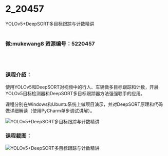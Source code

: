 # 2_20457
YOLOv5+DeepSORT多目标跟踪与计数精讲
<br/></br>
<h3>微:mukewang8 资源编号：5220457</h3>
<br/></br>
<h3>课程介绍：</h3>
<p>使用<a title="查看与 YOLOv5 相关的文章" target="_blank">YOLOv5</a>和<a title="查看与 DeepSORT 相关的文章" target="_blank">DeepSORT</a>对视频中的行人、车辆做多目标跟踪和计数，开展YOLOv5目标检测器和DeepSORT多目标跟踪器方法强强联手的应用。</p>
<p>课程分别在Windows和Ubuntu系统上做项目演示，并对DeepSORT原理和代码做详细解读（使用PyCharm单步调试讲解）。</p>
<p><img src="https://www.ko996.com/wp-content/uploads/img/2021/07/1-40-300x213.png" alt="YOLOv5+DeepSORT多目标跟踪与计数精讲"></p>
<div class="info-desc">
<h3>课程截图：</h3>
<p><img src="https://www.ko996.com/wp-content/uploads/img/2021/07/2-39.png" alt="YOLOv5+DeepSORT多目标跟踪与计数精讲"></p>


			
</div>
